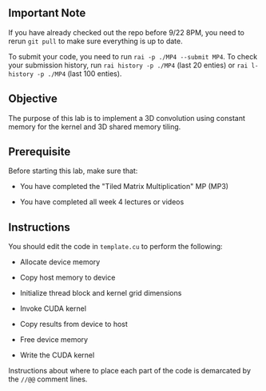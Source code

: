 
## Important Note

If you have already checked out the repo before 9/22 8PM, you need to rerun `git pull` to make sure everything is up to date.

To submit your code, you need to run `rai -p ./MP4 --submit MP4`. To check your submission history, run `rai history -p ./MP4` (last 20 enties) or `rai l-history -p ./MP4` (last 100 enties). 

## Objective
The purpose of this lab is to implement a 3D convolution using constant memory for the kernel and 3D shared memory tiling. 

## Prerequisite
Before starting this lab, make sure that:

* You have completed the "Tiled Matrix Multiplication" MP (MP3)

* You have completed all week 4 lectures or videos

## Instructions
You should edit the code in `template.cu` to perform the following:

* Allocate device memory

* Copy host memory to device

* Initialize thread block and kernel grid dimensions

* Invoke CUDA kernel

* Copy results from device to host

* Free device memory

* Write the CUDA kernel

Instructions about where to place each part of the code is
demarcated by the `//@@` comment lines.



